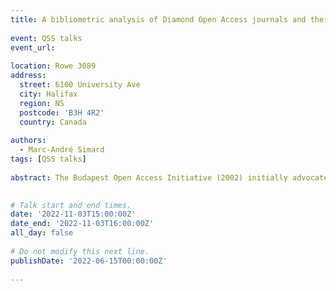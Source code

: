 ```yaml
---
title: A bibliometric analysis of Diamond Open Access journals and their coverage in Web of Science, Scopus, and OpenAlex
 
event: QSS talks
event_url:
 
location: Rowe 3089
address:
  street: 6100 University Ave
  city: Halifax
  region: NS
  postcode: 'B3H 4R2'
  country: Canada
 
authors:
  - Marc-André Simard
tags: [QSS talks]
 
abstract: The Budapest Open Access Initiative (2002) initially advocated for a new generation of Open Access (OA) journals that would find alternative sources of funding rather than subscription fees to ensure readers’ free and unrestricted access to scientific literature. However, author fees or article processing charges (APCs) have become one of the most widely adopted sources of funding by the OA journals that now dominate the publishing landscape, ultimately contributing to heightening inequalities among researchers. Diamond OA, a community-based non-commercial OA model in which scientific publications are free for both authors and readers, is generally considered a journal-based alternative to APCs. Despite concerns about their quality, sustainability, and overall lower scale and output compared to APC-based and closed journals, diamond journals are generally considered essential for local and underprivileged research communities. However, their lack of indexing in major bibliographic databases such as Web of Science and Scopus remains a challenge in assessing their uptake, contributing to the negative perceptions associated with them. OpenAlex, a new fully open index of scholarly communications based on an aggregation of data from various sources, could potentially be leveraged for the assessment of various aspects of diamond OA journals and papers, such as their relative impact and their distribution across languages, disciplines, regions, income groups, and collaboration patterns at a scale never studied before. This presentation aims to provide a global picture of the current state of adoption and impact of diamond OA based on their coverage in various data sources. ![image](https://user-images.githubusercontent.com/114678242/197786530-b22e5cef-75a0-41c2-9b1f-10a3bb69e8a9.png)

 
# Talk start and end times.
date: '2022-11-03T15:00:00Z'
date_end: '2022-11-03T16:00:00Z'
all_day: false
 
# Do not modify this next line.
publishDate: '2022-06-15T00:00:00Z'
 
---
```

